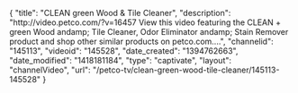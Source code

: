 {
    "title": "CLEAN   green Wood & Tile Cleaner",
    "description": "http:\/\/video.petco.com\/?v=16457 View this video featuring the CLEAN + green Wood andamp; Tile Cleaner, Odor Eliminator andamp; Stain Remover product and shop other similar products on petco.com....",
    "channelid": "145113",
    "videoid": "145528",
    "date_created": "1394762663",
    "date_modified": "1418181184",
    "type": "captivate",
    "layout": "channelVideo",
    "url": "\/petco-tv\/clean-green-wood-tile-cleaner\/145113-145528"
}